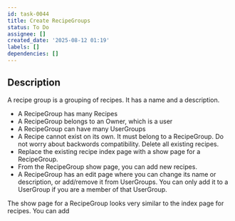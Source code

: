 ```yaml
---
id: task-0044
title: Create RecipeGroups
status: To Do
assignee: []
created_date: '2025-08-12 01:19'
labels: []
dependencies: []
---
```


## Description

A recipe group is a grouping of recipes. It has a name and a description.

* A RecipeGroup has many Recipes
* A RecipeGroup belongs to an Owner, which is a user
* A RecipeGroup can have many UserGroups
* A Recipe cannot exist on its own. It must belong to a RecipeGroup. Do not worry about backwords compatibility. Delete all existing recipes.
* Replace the existing recipe index page with a show page for a RecipeGroup.
* From the RecipeGroup show page, you can add new recipes.
* A RecipeGroup has an edit page where you can change its name or description, or add/remove it from UserGroups. You can only add it to a UserGroup if you are a member of that UserGroup.

The show page for a RecipeGroup looks very similar to the index page for recipes. You can add
